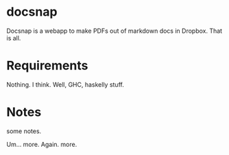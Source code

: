 docsnap
=======

Docsnap is a webapp to make PDFs out of markdown docs in Dropbox. That is all.

Requirements
============

Nothing. I think. Well, GHC, haskelly stuff.

Notes
=====

some notes.

Um... more. Again. more.
